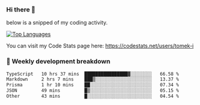 ### Hi there 👋

<!--

- 🔭 Currently I am working on on some private projects including a Social Community and a Dating App
- 🌱 I’m currently diving deeper into BDD and UX
- 👯 I’m looking to collaborate on my "poker buddy" as well as my "fitness-pal" project :-)

-->

below is a snipped of my coding activity.
<!--
**tomek-i/tomek-i** is a ✨ _special_ ✨ repository because its `README.md` (this file) appears on your GitHub profile.

Here are some ideas to get you started:

- 🔭 I’m currently working on ...
- 🌱 I’m currently learning ...
- 👯 I’m looking to collaborate on ...
- 🤔 I’m looking for help with ...
- 💬 Ask me about ...
- 📫 How to reach me: ...
- 😄 Pronouns: ...
- ⚡ Fun fact: ...
-->
[![Top Languages](https://github-readme-stats.vercel.app/api/top-langs/?username=tomek-i&layout=compact)](https://github.com/tomek-i)

You can visit my Code Stats page here: https://codestats.net/users/tomek-i

### 💬 Weekly development breakdown
<!--START_SECTION:waka-->

```txt
TypeScript   10 hrs 37 mins  ████████████████▓░░░░░░░░   66.58 %
Markdown     2 hrs 7 mins    ███▒░░░░░░░░░░░░░░░░░░░░░   13.37 %
Prisma       1 hr 10 mins    ██░░░░░░░░░░░░░░░░░░░░░░░   07.34 %
JSON         49 mins         █▒░░░░░░░░░░░░░░░░░░░░░░░   05.15 %
Other        43 mins         █░░░░░░░░░░░░░░░░░░░░░░░░   04.54 %
```

<!--END_SECTION:waka-->

<!-- Actual text -->
<!--
### Social Media
You can find me on [![Twitter][1.2]][1]
-->

<!-- Icons -->

[1.2]: http://i.imgur.com/wWzX9uB.png 


<!-- Links to your social media accounts -->

[1]: https://twitter.com/tomek_i
